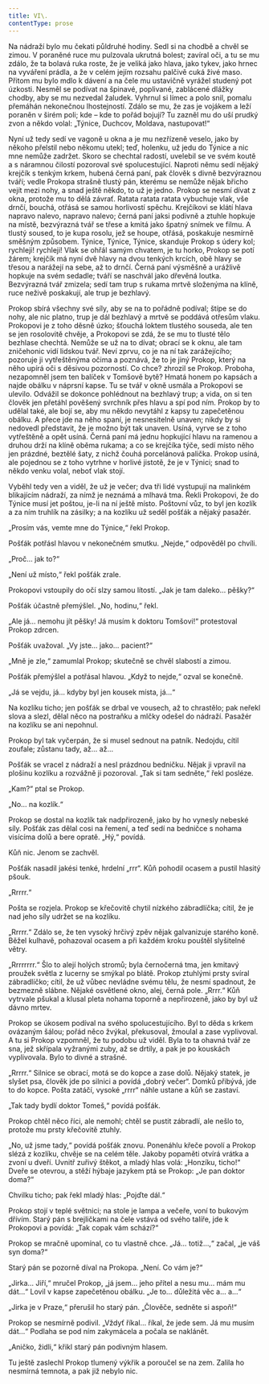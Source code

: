 ```yaml
---
title: VI\.
contentType: prose
---
```


<section>

Na nádraží bylo mu čekati půldruhé hodiny. Sedl si na chodbě a chvěl se zimou. V poraněné ruce mu pulzovala ukrutná bolest; zavíral oči, a tu se mu zdálo, že ta bolavá ruka roste, že je veliká jako hlava, jako tykev, jako hrnec na vyváření prádla, a že v celém jejím rozsahu palčivě cuká živé maso. Přitom mu bylo mdlo k dávení a na čele mu ustavičně vyrážel studený pot úzkosti. Nesměl se podívat na špinavé, poplivané, zablácené dlážky chodby, aby se mu nezvedal žaludek. Vyhrnul si límec a polo snil, pomalu přemáhán nekonečnou lhostejností. Zdálo se mu, že zas je vojákem a leží poraněn v širém poli; kde – kde to pořád bojují? Tu zazněl mu do uší prudký zvon a někdo volal: „Týnice, Duchcov, Moldava, nastupovat!“

Nyní už tedy sedí ve vagoně u okna a je mu nezřízeně veselo, jako by někoho přelstil nebo někomu utekl; teď, holenku, už jedu do Týnice a nic mne nemůže zadržet. Skoro se chechtal radostí, uvelebil se ve svém koutě a s náramnou čilostí pozoroval své spolucestující. Naproti němu sedí nějaký krejčík s tenkým krkem, hubená černá paní, pak člověk s divně bezvýraznou tváří; vedle Prokopa strašně tlustý pán, kterému se nemůže nějak břicho vejít mezi nohy, a snad ještě někdo, to už je jedno. Prokop se nesmí dívat z okna, protože mu to dělá závrať. Ratata ratata ratata vybuchuje vlak, vše drnčí, bouchá, otřásá se samou horlivostí spěchu. Krejčíkovi se klátí hlava napravo nalevo, napravo nalevo; černá paní jaksi podivně a ztuhle hopkuje na místě, bezvýrazná tvář se třese a kmitá jako špatný snímek ve filmu. A tlustý soused, to je kupa rosolu, jež se houpe, otřásá, poskakuje nesmírně směšným způsobem. Týnice, Týnice, Týnice, skanduje Prokop s údery kol; rychleji! rychleji! Vlak se ohřál samým chvatem, je tu horko, Prokop se potí žárem; krejčík má nyní dvě hlavy na dvou tenkých krcích, obě hlavy se třesou a narážejí na sebe, až to drnčí. Černá paní výsměšně a urážlivě hopkuje na svém sedadle; tváří se naschvál jako dřevěná loutka. Bezvýrazná tvář zmizela; sedí tam trup s rukama mrtvě složenýma na klíně, ruce neživě poskakují, ale trup je bezhlavý.

Prokop sbírá všechny své síly, aby se na to pořádně podíval; štípe se do nohy, ale nic platno, trup je dál bezhlavý a mrtvě se poddává otřesům vlaku. Prokopovi je z toho děsně úzko; šťouchá loktem tlustého souseda, ale ten se jen rosolovitě chvěje, a Prokopovi se zdá, že se mu to tlusté tělo bezhlase chechtá. Nemůže se už na to dívat; obrací se k oknu, ale tam zničehonic vidí lidskou tvář. Neví zprvu, co je na ní tak zarážejícího; pozoruje ji vytřeštěnýma očima a poznává, že to je jiný Prokop, který na něho upírá oči s děsivou pozorností. Co chce? zhrozil se Prokop. Proboha, nezapomněl jsem ten balíček v Tomšově bytě? Hmatá honem po kapsách a najde obálku v náprsní kapse. Tu se tvář v okně usmála a Prokopovi se ulevilo. Odvážil se dokonce pohlédnout na bezhlavý trup; a vida, on si ten člověk jen přetáhl pověšený svrchník přes hlavu a spí pod ním. Prokop by to udělal také, ale bojí se, aby mu někdo nevytáhl z kapsy tu zapečetěnou obálku. A přece jde na něho spaní, je nesnesitelně unaven; nikdy by si nedovedl představit, že je možno být tak unaven. Usíná, vyrve se z toho vytřeštěně a opět usíná. Černá paní má jednu hopkující hlavu na ramenou a druhou drží na klíně oběma rukama; a co se krejčíka týče, sedí místo něho jen prázdné, beztělé šaty, z nichž čouhá porcelánová palička. Prokop usíná, ale pojednou se z toho vytrhne v horlivé jistotě, že je v Týnici; snad to někdo venku volal, neboť vlak stojí.

Vyběhl tedy ven a viděl, že už je večer; dva tři lidé vystupují na malinkém blikajícím nádraží, za nímž je neznámá a mlhavá tma. Řekli Prokopovi, že do Týnice musí jet poštou, je-li na ní ještě místo. Poštovní vůz, to byl jen kozlík a za ním truhlík na zásilky; a na kozlíku už seděl pošťák a nějaký pasažér.

„Prosím vás, vemte mne do Týnice,“ řekl Prokop.

Pošťák potřásl hlavou v nekonečném smutku. „Nejde,“ odpověděl po chvíli.

„Proč… jak to?“

„Není už místo,“ řekl pošťák zrale.

Prokopovi vstoupily do očí slzy samou lítostí. „Jak je tam daleko… pěšky?“

Pošťák účastně přemýšlel. „No, hodinu,“ řekl.

„Ale já… nemohu jít pěšky! Já musím k doktoru Tomšovi!“ protestoval Prokop zdrcen.

Pošťák uvažoval. „Vy jste… jako… pacient?“

„Mně je zle,“ zamumlal Prokop; skutečně se chvěl slabostí a zimou.

Pošťák přemýšlel a potřásal hlavou. „Když to nejde,“ ozval se konečně.

„Já se vejdu, já… kdyby byl jen kousek místa, já…“

Na kozlíku ticho; jen pošťák se drbal ve vousech, až to chrastělo; pak neřekl slova a slezl, dělal něco na postraňku a mlčky odešel do nádraží. Pasažér na kozlíku se ani nepohnul.

Prokop byl tak vyčerpán, že si musel sednout na patník. Nedojdu, cítil zoufale; zůstanu tady, až… až…

Pošťák se vracel z nádraží a nesl prázdnou bedničku. Nějak ji vpravil na plošinu kozlíku a rozvážně ji pozoroval. „Tak si tam sedněte,“ řekl posléze.

„Kam?“ ptal se Prokop.

„No… na kozlík.“

Prokop se dostal na kozlík tak nadpřirozeně, jako by ho vynesly nebeské síly. Pošťák zas dělal cosi na řemení, a teď sedí na bedničce s nohama visícíma dolů a bere opratě. „Hý,“ povídá.

Kůň nic. Jenom se zachvěl.

Pošťák nasadil jakési tenké, hrdelní „rrr“. Kůň pohodil ocasem a pustil hlasitý pšouk.

„Rrrrr.“

Pošta se rozjela. Prokop se křečovitě chytil nízkého zábradlíčka; cítil, že je nad jeho síly udržet se na kozlíku.

„Rrrrr.“ Zdálo se, že ten vysoký hrčivý zpěv nějak galvanizuje starého koně. Běžel kulhavě, pohazoval ocasem a při každém kroku pouštěl slyšitelné větry.

„Rrrrrrrr.“ Šlo to alejí holých stromů; byla černočerná tma, jen kmitavý proužek světla z lucerny se smýkal po blátě. Prokop ztuhlými prsty svíral zábradlíčko; cítil, že už vůbec nevládne svému tělu, že nesmí spadnout, že bezmezně slábne. Nějaké osvětlené okno, alej, černá pole. „Rrrr.“ Kůň vytrvale pšukal a klusal pleta nohama toporně a nepřirozeně, jako by byl už dávno mrtev.

Prokop se úkosem podíval na svého spolucestujícího. Byl to děda s krkem ovázaným šálou; pořád něco žvýkal, překusoval, žmoulal a zase vyplivoval. A tu si Prokop vzpomněl, že tu podobu už viděl. Byla to ta ohavná tvář ze sna, jež skřípala vyžranými zuby, až se drtily, a pak je po kouskách vyplivovala. Bylo to divné a strašné.

„Rrrrr.“ Silnice se obrací, motá se do kopce a zase dolů. Nějaký statek, je slyšet psa, člověk jde po silnici a povídá „dobrý večer“. Domků přibývá, jde to do kopce. Pošta zatáčí, vysoké „rrrr“ náhle ustane a kůň se zastaví.

„Tak tady bydlí doktor Tomeš,“ povídá pošťák.

Prokop chtěl něco říci, ale nemohl; chtěl se pustit zábradlí, ale nešlo to, protože mu prsty křečovitě ztuhly.

„No, už jsme tady,“ povídá pošťák znovu. Ponenáhlu křeče povolí a Prokop slézá z kozlíku, chvěje se na celém těle. Jakoby popaměti otvírá vrátka a zvoní u dveří. Uvnitř zuřivý štěkot, a mladý hlas volá: „Honzíku, ticho!“ Dveře se otevrou, a stěží hýbaje jazykem ptá se Prokop: „Je pan doktor doma?“

Chvilku ticho; pak řekl mladý hlas: „Pojďte dál.“

Prokop stojí v teplé světnici; na stole je lampa a večeře, voní to bukovým dřívím. Starý pán s brejličkami na čele vstává od svého talíře, jde k Prokopovi a povídá: „Tak copak vám schází?“

Prokop se mračně upomínal, co tu vlastně chce. „Já… totiž…,“ začal, „je váš syn doma?“

Starý pán se pozorně díval na Prokopa. „Není. Co vám je?“

„Jirka… Jiří,“ mručel Prokop, „já jsem… jeho přítel a nesu mu… mám mu dát…“ Lovil v kapse zapečetěnou obálku. „Je to… důležitá věc a… a…“

„Jirka je v Praze,“ přerušil ho starý pán. „Člověče, sedněte si aspoň!“

Prokop se nesmírně podivil. „Vždyť říkal… říkal, že jede sem. Já mu musím dát…“ Podlaha se pod ním zakymácela a počala se naklánět.

„Aničko, židli,“ křikl starý pán podivným hlasem.

Tu ještě zaslechl Prokop tlumený výkřik a poroučel se na zem. Zalila ho nesmírná temnota, a pak již nebylo nic.

</section>

[^1]: Brizance (franc.) – tříštivost. _Pozn. red_.

[^2]: Ve velkém. _Pozn. red_.

[^3]: Kupředu! _Pozn. red_.

[^4]: Ulstr – těžký zimní kabát. _Pozn. red_.

[^5]: Frýzek – vlys. _Pozn. red_.

[^6]: Překlad O. Vaňorného (1921).

[^7]: Amence (lat.) – zmatenost. _Pozn. red_.

[^8]: Divinace (lat.) – tušení, předvídání. _Pozn. red_.

[^9]: Kybelé, podle řecké mytologie maloasijská „velká matka bohů“, matka veškerého života. _Pozn. red_.

[^10]: L. Buchner (1824–1899) – něm. lékař a filozof s radikálně materialistickými názory. _Pozn. red_.

[^11]: Bootes (lat.) – souhvězdí Pastýře. _Pozn. red_.

[^12]: Ženerózní /generózní (franc.) – šlechetný. _Pozn. red_.

[^13]: Očekávám tě, P. S. Pozor, K. dorazil z Hamburku… _Pozn. red_.

[^14]: Jinak na to K. přijde. _Pozn. red_.

[^15]: „Jednomu jest vznešenou, nebeskou bohyní, druhému vydatnou krávou, která mu dává mléko.“ Schillerův epigram, překlad O. Vaňorný. _Pozn. red_.

[^16]: Nauen – německé město, v němž byla r. 1906 založena nejstarší německá radiostanice. _Pozn. red._

[^17]: Makao /macao – karetní hra. _Pozn. red_.

[^18]: Aiás – hrdina Homérovy Iliady, nejvyšší a nejsilnější ze všech Achájců. _Pozn. red_.

[^19]: Laissez-passer (franc.) – propustka. _Pozn. red_.

[^20]: Chaise longue (franc.) – lehátko. _Pozn. red_.

[^21]: Želví polévka. _Pozn. red_.

[^22]: Bej / beg (tur.) – islámský panovník, později nižší hodnostář či úředník. _Pozn. red_.

[^23]: Galop (franc.) – klus. _Pozn. red_.

[^24]: Fraktura femoris (lat.) – zlomenina stehenní kosti. _Pozn. red_.

[^25]: Swedenborg, Imanuel (1688–1772) – švéd. přírodovědec, známý mj. svými teozofickými vizemi. _Pozn. red_.

[^26]: Cousine (franc.) – bratranec. _Pozn. red_.

[^27]: Můj strýc. _Pozn. red_.

[^28]: Velký umělec. _Pozn. red_.

[^29]: Učitel tance. _Pozn. red_.

[^30]: Elože (řec.) – chvalořeč, pochvala. _Pozn. red_.

[^31]: To je hloupé. _Pozn. red_.

[^32]: Kakemono (jap.) – svitkový závěsný obraz. _Pozn. red_.

[^33]: Konfinace – úřední příkaz k pobytu na určeném místě, omezení volného pohybu. _Pozn. red_.

[^34]: Inkulpace – obvinění. _Pozn. red_.

[^35]: Dernier cri (franc.) – dosl. poslední výkřik. _Pozn. red_.

[^36]: Komtur (franc.) – vyšší hodnostář rytířského řádu. _Pozn. red_.

[^37]: Dreadnought (angl.) – pův. název bitevní lodi (Ničeho se neboj), obecné označení pro takový typ lodí. _Pozn. red_.

[^38]: Velmi laskavý. _Pozn. red_.

[^39]: Bunčuk (tur.) – vojenský odznak (žerď s koňským ohonem). _Pozn. red_.

[^40]: Extra statum (lat.) – mimo stav, mimořádně. _Pozn. red_.

[^41]: Sapér (franc.) – ženista. _Pozn. red_.

[^42]: Peignoir (franc.) – župan. _Pozn. red_.

[^43]: Kontribuce – peněžní dávky vymáhané okupační mocí na obyvatelstvu obsazeného území. _Pozn. red_.

[^44]: Tastr (něm.) – tlačítko, vypínač. _Pozn. red_.

[^45]: Sláva vítězství! _Pozn. red_.

[^46]: Mitrajéza (z franc. mitrailleuse) – palná zbraň, předchůdce kulometu. _Pozn. red_.
